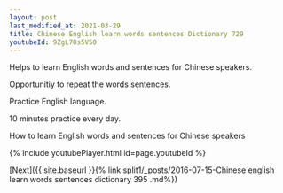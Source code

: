 ```yaml
---
layout: post
last_modified_at: 2021-03-29
title: Chinese English learn words sentences Dictionary 729 
youtubeId: 9ZgL7Os5V50
---
```

 
 
Helps to learn English words and sentences for Chinese speakers.

Opportunitiy to repeat the words sentences. 

Practice English language. 
 
10 minutes practice every day. 
 
How to learn English words and sentences for Chinese speakers 
 
{% include youtubePlayer.html id=page.youtubeId %}
 
 
[Next]({{ site.baseurl }}{% link  split1/_posts/2016-07-15-Chinese english learn words sentences dictionary 395 .md%})
 
